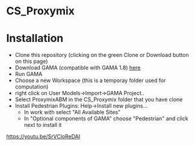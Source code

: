 # CS_Proxymix


# Installation
  - Clone this repository (clicking on the green Clone or Download button on this page)
  - Download GAMA (compatible with GAMA 1.8) [here](https://gama-platform.github.io/download)
  - Run GAMA
  - Choose a new Workspace (this is a temporay folder used for computation)
  - right click on User Models->Import->GAMA Project..
  - Select ProxymixABM in the CS_Proxymix folder that you have clone
  - Install Pedestrian Plugins: Help->Install new plugins...
      - In work with select "All Available Sites"
      - In "Optional components of GAMA" choose "Pedestrian" and click next to install it

https://youtu.be/SrVCloReDAI

